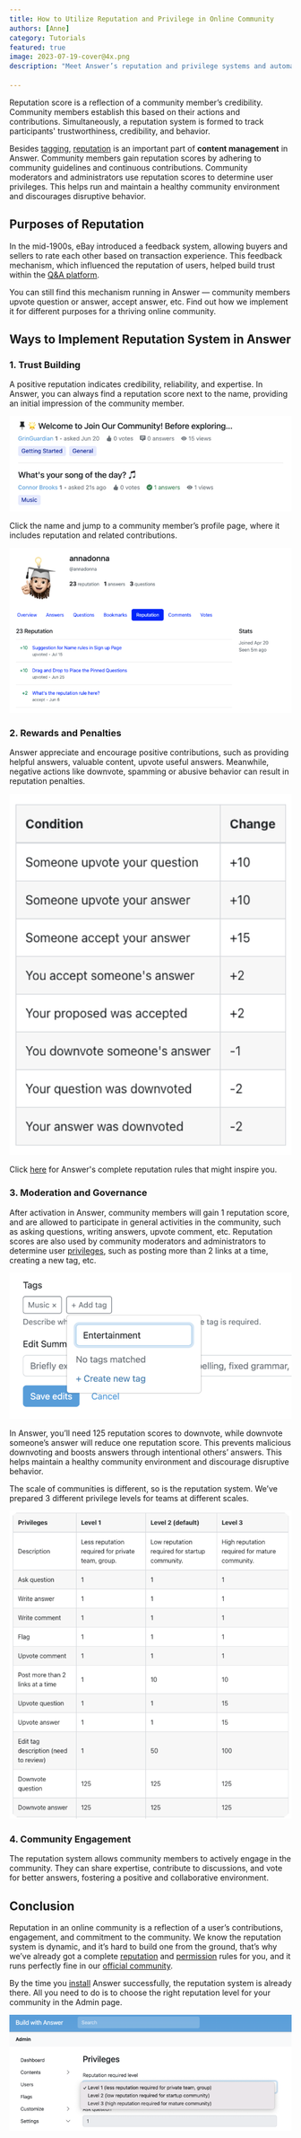 ```yaml
---
title: How to Utilize Reputation and Privilege in Online Community
authors: [Anne]
category: Tutorials
featured: true
image: 2023-07-19-cover@4x.png
description: "Meet Answer’s reputation and privilege systems and automate them for efficient community content management. "

---
```


Reputation score is a reflection of a community member’s credibility. Community members establish this based on their actions and contributions. Simultaneously, a reputation system is formed to track participants' trustworthiness, credibility, and behavior.

Besides [tagging](../2023-07-11-the-what-why-using-tags-for-online-community/index.md), [reputation](https://answer.dev/docs/recipes/contents/reputation) is an important part of **content management** in Answer. Community members gain reputation scores by adhering to community guidelines and continuous contributions. Community moderators and administrators use reputation scores to determine user privileges. This helps run and maintain a healthy community environment and discourages disruptive behavior.

## Purposes of Reputation
In the mid-1900s, eBay introduced a feedback system, allowing buyers and sellers to rate each other based on transaction experience. This feedback mechanism, which influenced the reputation of users, helped build trust within the [Q&A platform](../2023-05-12-what-is-q-and-a-platform-and-how-to-use-it/index.md). 

You can still find this mechanism running in Answer — community members upvote question or answer, accept answer, etc. Find out how we implement it for different purposes for a thriving online community. 

## Ways to Implement Reputation System in Answer

### 1. Trust Building          
A positive reputation indicates credibility, reliability, and expertise. In Answer, you can always find a reputation score next to the name, providing an initial impression of the community member.

![Reputation Score Next to Community Member in Answer](TrustBuilding1.png)

Click the name and jump to a community member’s profile page, where it includes reputation and related contributions.

![Community Member Profile in Answer](TrustBuilding2.png)

### 2. Rewards and Penalties    
Answer appreciate and encourage positive contributions, such as providing helpful answers, valuable content, upvote useful answers. Meanwhile, negative actions like downvote, spamming or abusive behavior can result in reputation penalties. 

![Reputation Rules in Answer](RewardsandPenalties.png)

Click [here](https://answer.dev/docs/recipes/contents/reputation) for Answer's complete reputation rules that might inspire you.

### 3. Moderation and Governance
After activation in Answer, community members will gain 1 reputation score, and are allowed to participate in general activities in the community, such as asking questions, writing answers, upvote comment, etc. Reputation scores are also used by community moderators and administrators to determine user [privileges](https://answer.dev/docs/recipes/contents/permission), such as posting more than 2 links at a time, creating a new tag, etc. 

![Add a New Tag in Answer](AddaNewTag.png)

In Answer, you’ll need 125 reputation scores to downvote, while downvote someone’s answer will reduce one reputation score. This prevents malicious downvoting and boosts answers through intentional others’ answers. This helps maintain a healthy community environment and discourage disruptive behavior. 

The scale of communities is different, so is the reputation system. We’ve prepared 3 different privilege levels for teams at different scales. 

![Levels of Privileges in Answer](LevelsofPrivileges.png)

### 4. Community Engagement
The reputation system allows community members to actively engage in the community. They can share expertise, contribute to discussions, and vote for better answers, fostering a positive and collaborative environment.

## Conclusion
Reputation in an online community is a reflection of a user’s contributions, engagement, and commitment to the community. We know the reputation system is dynamic, and it’s hard to build one from the ground, that’s why we’ve already got a complete [reputation](https://answer.dev/docs/recipes/contents/reputation) and [permission](https://answer.dev/docs/recipes/contents/permission) rules for you, and it runs perfectly fine in our [official community](https://meta.answer.dev/).

By the time you [install](https://answer.dev/docs/installation) Answer successfully, the reputation system is already there. All you need to do is to choose the right reputation level for your community in the Admin page. 

![Chose Privileges Level in Answer Admin](PrivilegesLevel.png)


